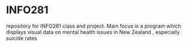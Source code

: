 # INFO281
repository for INFO281 class and project. Main focus is a program which displays visual data on mental health issues in New Zealand , especially suicide rates
